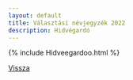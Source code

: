 ```yaml
---
layout: default
title: Választási névjegyzék 2022
description: Hidvégardó
---
```


{% include Hidveegardoo.html %}

[Vissza](./)